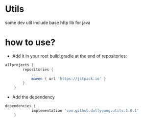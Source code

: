 # Utils
some dev util
include base http lib for java
# how to use?
- Add it in your root build.gradle at the end of repositories:
```gradle
allprojects {
		repositories {
			...
			maven { url 'https://jitpack.io' }
		}
	}
```
-  Add the dependency
```gradle
dependencies {
	        implementation 'com.github.dullyoung:utils:1.0.1'
	}
```
